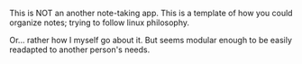 This is NOT an another note-taking app. This is a template of how you could organize notes; trying to follow linux philosophy.

Or... rather how I myself go about it. But seems modular enough to be easily readapted to another person's needs.
